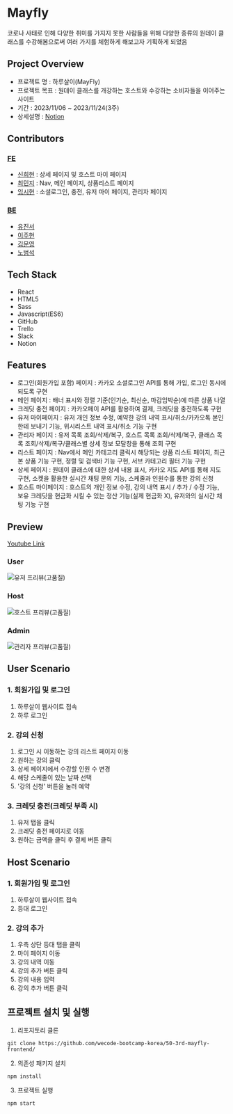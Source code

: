 # Mayfly
코로나 사태로 인해 다양한 취미를 가지지 못한 사람들을 위해 다양한 종류의 원데이 클래스를 수강해봄으로써 여러 가지를 체험하게 해보고자 기획하게 되었음

## Project Overview
- 프로젝트 명 : 하루살이(MayFly)
- 프로젝트 목표 : 원데이 클래스를 개강하는 호스트와 수강하는 소비자들을 이어주는 사이트
- 기간 : 2023/11/06 ~ 2023/11/24(3주)
- 상세설명 : [Notion](https://www.notion.so/MAY-FLY-832bc1609d79431cbaef0182cf1fc9ec)

## Contributors
### [FE](https://github.com/wecode-bootcamp-korea/50-3rd-mayfly-frontend)
- [신희현](http://github.com/hxxhyun) : 상세 페이지 및 호스트 마이 페이지
- [최민지](http://github.com/fullminji) : Nav, 메인 페이지, 상품리스트 페이지
- [임시현](http://github.com/jsm00929) : 소셜로그인, 충전, 유저 마이 페이지, 관리자 페이지

### [BE](https://github.com/wecode-bootcamp-korea/50-3rd-mayfly-backend)
- [유진서](http://github.com/coderjins)
- [이주현](http://github.com/juhyunju)
- [김문영](https://github.com/kimmunyeong)
- [노범석](https://github.com/prodigy0831)

## Tech Stack
- React
- HTML5
- Sass
- Javascript(ES6)
- GitHub
- Trello
- Slack
- Notion

## Features
- 로그인(회원가입 포함) 페이지 : 카카오 소셜로그인 API를 통해 가입, 로그인 동시에 되도록 구현
- 메인 페이지 : 배너 표시와 정렬 기준(인기순, 최신순, 마감임박순)에 따른 상품 나열
- 크레딧 충전 페이지 : 카카오페이 API를 활용하여 결제, 크레딧을 충전하도록 구현
- 유저 마이페이지 : 유저 개인 정보 수정, 예약한 강의 내역 표시/취소/카카오톡 본인한테 보내기 기능, 위시리스트 내역 표시/취소 기능 구현
- 관리자 페이지 : 유저 목록 조회/삭제/복구, 호스트 목록 조회/삭제/복구, 클래스 목록 조회/삭제/복구/클래스별 상세 정보 모달창을 통해 조회 구현
- 리스트 페이지 : Nav에서 메인 카테고리 클릭시 해당되는 상품 리스트 페이지, 최근 본 상품 기능 구현, 정렬 및 검색바 기능 구현, 서브 카테고리 필터 기능 구현
- 상세 페이지 : 원데이 클래스에 대한 상세 내용 표시, 카카오 지도 API를 통해 지도 구현, 소켓을 활용한 실시간 채팅 문의 기능, 스케줄과 인원수를 통한 강의 신청
- 호스트 마이페이지 : 호스트의 개인 정보 수정, 강의 내역 표시 / 추가 / 수정 기능, 보유 크레딧을 현금화 시킬 수 있는 정산 기능(실제 현금화 X), 유저와의 실시간 채팅 기능 구현

## Preview
[Youtube Link](https://www.youtube.com/watch?v=cVoA37Jss4o)

### User
![유저 프리뷰(고품질)](https://github.com/wecode-bootcamp-korea/50-3rd-mayfly-frontend/assets/96459468/d7c67f8e-4e5d-40d9-aeb2-5dd1851e3043)

### Host
![호스트 프리뷰(고품질)](https://github.com/wecode-bootcamp-korea/50-3rd-mayfly-frontend/assets/96459468/1adcaaae-cfc6-4b30-b4af-8bf5a616208b)

### Admin
![관리자 프리뷰(고품질)](https://github.com/wecode-bootcamp-korea/50-3rd-mayfly-frontend/assets/96459468/b235d8ea-2b41-48db-a12f-ee6b13e71df5)


## User Scenario
### 1. 회원가입 및 로그인
1. 하루살이 웹사이트 접속
2. 하루 로그인

### 2. 강의 신청
1. 로그인 시 이동하는 강의 리스트 페이지 이동
2. 원하는 강의 클릭
3. 상세 페이지에서 수강할 인원 수 변경
4. 해당 스케줄이 있는 날짜 선택
5. '강의 신청' 버튼을 눌러 예약

### 3. 크레딧 충전(크레딧 부족 시)
1. 유저 탭을 클릭
2. 크레딧 충전 페이지로 이동
3. 원하는 금액을 클릭 후 결제 버튼 클릭

## Host Scenario
### 1. 회원가입 및 로그인
1. 하루살이 웹사이트 접속
2. 등대 로그인

### 2. 강의 추가
1. 우측 상단 등대 탭을 클릭
2. 마이 페이지 이동
3. 강의 내역 이동
4. 강의 추가 버튼 클릭
5. 강의 내용 입력
6. 강의 추가 버튼 클릭

## 프로젝트 설치 및 실행
1. 리포지토리 클론
```
git clone https://github.com/wecode-bootcamp-korea/50-3rd-mayfly-frontend/
```

2. 의존성 패키지 설치
```
npm install
```

3. 프로젝트 실행
```
npm start
```
